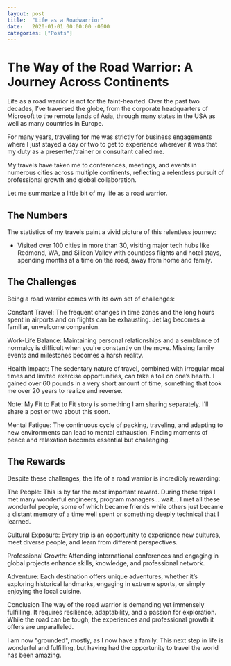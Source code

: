 ```yaml
---
layout: post
title:  "Life as a Roadwarrior"
date:   2020-01-01 00:00:00 -0600
categories: ["Posts"] 
---
```


# The Way of the Road Warrior: A Journey Across Continents

Life as a road warrior is not for the faint-hearted. Over the past two decades, I’ve traversed the globe, from the corporate headquarters of Microsoft to the remote lands of Asia, through many states in the USA as well as many countries in Europe. 

For many years, traveling for me was strictly for business engagements where I just stayed a day or two to get to experience wherever it was that my duty as a presenter/trainer or consultant called me.

My travels have taken me to conferences, meetings, and events in numerous cities across multiple continents, reflecting a relentless pursuit of professional growth and global collaboration.

Let me summarize a little bit of my life as a road warrior.

## The Numbers
The statistics of my travels paint a vivid picture of this relentless journey:

- Visited over 100 cities in more than 30, visiting major tech hubs like Redmond, WA, and Silicon Valley with countless flights and hotel stays, spending months at a time on the road, away from home and family.

## The Challenges
Being a road warrior comes with its own set of challenges:

Constant Travel: The frequent changes in time zones and the long hours spent in airports and on flights can be exhausting. Jet lag becomes a familiar, unwelcome companion.

Work-Life Balance: Maintaining personal relationships and a semblance of normalcy is difficult when you're constantly on the move. Missing family events and milestones becomes a harsh reality. 

Health Impact: The sedentary nature of travel, combined with irregular meal times and limited exercise opportunities, can take a toll on one’s health. I gained over 60 pounds in a very short amount of time, something that took me over 20 years to realize and reverse. 

Note: My Fit to Fat to Fit story is something I am sharing separately. I'll share a post or two about this soon.

Mental Fatigue: The continuous cycle of packing, traveling, and adapting to new environments can lead to mental exhaustion. Finding moments of peace and relaxation becomes essential but challenging.

## The Rewards
Despite these challenges, the life of a road warrior is incredibly rewarding:

The People: This is by far the most important reward. During these trips I met many wonderful engineers, program managers... wait... I met all these wonderful people, some of which became friends while others just became a distant memory of a time well spent or something deeply technical that I learned.

Cultural Exposure: Every trip is an opportunity to experience new cultures, meet diverse people, and learn from different perspectives.

Professional Growth: Attending international conferences and engaging in global projects enhance skills, knowledge, and professional network.

Adventure: Each destination offers unique adventures, whether it’s exploring historical landmarks, engaging in extreme sports, or simply enjoying the local cuisine.

Conclusion
The way of the road warrior is demanding yet immensely fulfilling. It requires resilience, adaptability, and a passion for exploration. While the road can be tough, the experiences and professional growth it offers are unparalleled. 

I am now "grounded", mostly, as I now have a family. This next step in life is wonderful and fulfilling, but having had the opportunity to travel the world has been amazing.